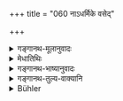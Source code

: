 +++
title = "060 नाऽधर्मिके वसेद्"

+++

<details><summary>गङ्गानथ-मूलानुवादः</summary>

He shall not dwell long in an unrighteous village, nor in one abounding in sickness. Alone, he shall not undertake a journey; nor shall he reside for long on a mountain.—(60)
</details>

<details><summary>मेधातिथिः</summary>

अधार्मिकाः पातकोपपातकिनो यत्र बाहुल्येन वसन्ति स ग्रामस् तत्संबन्धाद् **अधार्मिक** इत्य् उच्यते । तत्र न **वसेत्** । ग्रामग्रहणं निवासदेशोपलक्षणार्थम् । तेन नगरे ऽपि प्रतिषेधः । **व्याधिबहुलो** ऽनूपो देशः । **व्याधिबहुले** जाङ्गलदेशे न वसेत् । यत्र दैवदोषाद् व्याधयः प्रवृत्तास् तं देशं त्यजेत् । **एकः** असहायो **नाध्वानं प्रपद्येत** ॥ ४.६० ॥
</details>

<details><summary>गङ्गानथ-भाष्यानुवादः</summary>

The village, inhabited by many such persons as have committed sins of varying grades of seriousness, is, by reason of their presence, called ‘unrighteous.’ In such a village he shall not dwell. The term ‘*village*’ stands for human dwelling-places; hence the prohibition applies to cities also.

A marshy country abounds in sickness; in such a country, and in a desert, which also abounds in sickness, he shall not dwell. He shall also leave a country where by chance some epidemic might begin to rage.

^(‘)*Alone*’—without a companion—‘*he shall not undertake a journey*.’—(60)
</details>

<details><summary>गङ्गानथ-तुल्य-वाक्यानि</summary>

**(verses 4.60-61)  
**

*Viṣṇu* (63.2).—‘He shall not go on a journey, alone.’

Do. (72.64-68).—‘He shall not live in the kingdom of a Śūdra; nor in a place crowded with unrighteous people; he shall not live in a place where there is no physician; nor in a place frequented (by low castes); he shall not dwell for long on a mountain.’

*Āpastamba Dharmasūtra* (16-22).—‘The dwelling of the Brāhmaṇa should be
in a place where there is abundance of fuel and water, and where moving about is dependent upon himself.’

*Āpastamba Dharmasūtra* (32.18).—‘He shall not attend on Śūdras; nor
shall he dwell in places controlled by Śūdras.’

*Baudhāyana* (2.3.51).—‘The righteous man should try to live in a
village where there is abundance of fuel and water, of fodder, sacrificial fuel, kuśa-grass and garlands, which is inhabited by wealthy persons, where idle men do not abound, where cultured people abound, and which cannot be entered by robbers.’
</details>

<details><summary>Bühler</summary>

060	Let him not dwell in a village where the sacred law is not obeyed, nor (stay) long where diseases are endemic; let him not go alone on a journey, nor reside long on a mountain.
</details>
